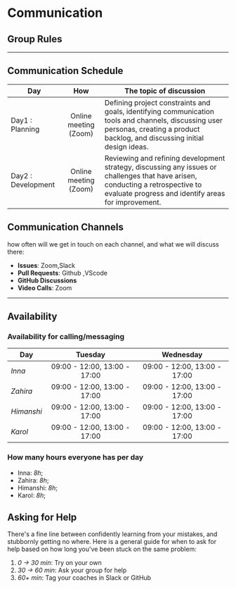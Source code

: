 # Communication

## Group Rules

<!-- any general rules you'd like to set for your group? -->

---

## Communication Schedule

| Day                |          How          | The topic of discussion                                                                                                                                                                |
| ------------------ | :-------------------: | -------------------------------------------------------------------------------------------------------------------------------------------------------------------------------------- |
| Day1 : Planning    | Online meeting (Zoom) | Defining project constraints and goals, identifying communication tools and channels, discussing user personas, creating a product backlog, and discussing initial design ideas.       |
| Day2 : Development | Online meeting (Zoom) | Reviewing and refining development strategy, discussing any issues or challenges that have arisen, conducting a retrospective to evaluate progress and identify areas for improvement. |

## Communication Channels

how often will we get in touch on each channel, and what we will discuss there:

- **Issues**: Zoom,Slack
- **Pull Requests**: Github ,VScode
- **GitHub Discussions**
- **Video Calls**: Zoom

---

## Availability

### Availability for calling/messaging

| Day        |           Tuesday            |          Wednesday           |
| ---------- | :--------------------------: | :--------------------------: |
| _Inna_     | 09:00 - 12:00, 13:00 - 17:00 | 09:00 - 12:00, 13:00 - 17:00 |
| _Zahira_   | 09:00 - 12:00, 13:00 - 17:00 | 09:00 - 12:00, 13:00 - 17:00 |
| _Himanshi_ | 09:00 - 12:00, 13:00 - 17:00 | 09:00 - 12:00, 13:00 - 17:00 |
| _Karol_    | 09:00 - 12:00, 13:00 - 17:00 | 09:00 - 12:00, 13:00 - 17:00 |

### How many hours everyone has per day

- Inna: _8h_;
- Zahira: _8h_;
- Himanshi: _8h_;
- Karol: _8h_;

## Asking for Help

There's a fine line between confidently learning from your mistakes, and
stubbornly getting no where. Here is a general guide for when to ask for help
based on how long you've been stuck on the same problem:

1. _0 -> 30 min_: Try on your own
2. _30 -> 60 min_: Ask your group for help
3. _60+ min_: Tag your coaches in Slack or GitHub

